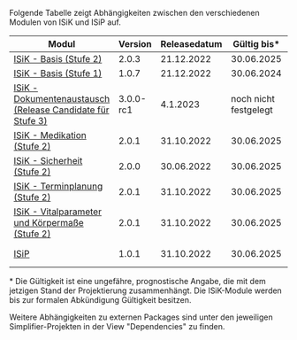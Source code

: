 Folgende Tabelle zeigt Abhängigkeiten zwischen den verschiedenen Modulen von ISiK und ISiP auf.

| **Modul**                     | **Version** | **Releasedatum** |**Gültig bis\*** |  **Abkündigungsdatum** | **Abhängigkeiten** |
|-----------------------------------|-------------|------------------|-----------------------|----------------|--------------------|
| [ISiK - Basis (Stufe 2)](https://simplifier.net/isik)    |     2.0.3        |    21.12.2022        |  30.06.2025 |       -    |     |
| [ISiK - Basis (Stufe 1)](https://simplifier.net/isik-basis-1)    |       1.0.7      |     21.12.2022             |   30.06.2024 |   -     |        |
|[ISiK - Dokumentenaustausch (Release Candidate für Stufe 3)](https://simplifier.net/spec-isik-dokumentenaustausch)    |     3.0.0-rc1       |      4.1.2023      |   noch nicht festgelegt |      -    |  [ISiK - Basis (Stufe 2)](https://simplifier.net/isik)   |
| [ISiK - Medikation (Stufe 2)](https://simplifier.net/spec-isik-medikation)    | 2.0.1 |          31.10.2022        |  30.06.2025 |     -    |    [ISiK - Basis (Stufe 2)](https://simplifier.net/isik)   |
[ISiK - Sicherheit (Stufe 2)](https://simplifier.net/spec-isik-sicherheit)    |     2.0.0       |     30.06.2022       |    30.06.2025 |     -    |    |
| [ISiK - Terminplanung (Stufe 2)](https://simplifier.net/spec-isik-terminplanung)    |     2.0.1        |    31.10.2022        |  30.06.2025 |       -    |  [ISiK - Basis (Stufe 2)](https://simplifier.net/isik)    |
| [ISiK - Vitalparameter und Körpermaße (Stufe 2)](https://simplifier.net/spec-isik-vitalparameter-und-koerpermasse)   |        2.0.1     |    31.10.2022    |   30.06.2025 |  -      | [ISiK - Basis (Stufe 2)](https://simplifier.net/isik)  |
| [ISiP](https://simplifier.net/isip)     |       1.0.1      |       31.10.2022           | 30.06.2025 |     -   |   [ISiK - Basis (Stufe 2)](https://simplifier.net/isik)     |


\* Die Gültigkeit ist eine ungefähre, prognostische Angabe, die mit dem jetzigen Stand der Projektierung zusammenhängt. Die ISiK-Module werden bis zur formalen Abkündigung Gültigkeit besitzen.

Weitere Abhängigkeiten zu externen Packages sind unter den jeweiligen Simplifier-Projekten in der View "Dependencies" zu finden.